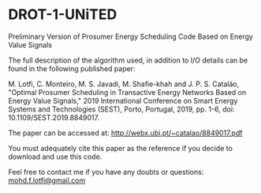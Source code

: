 # DROT-1-UNiTED
Preliminary Version of Prosumer Energy Scheduling Code Based on Energy Value Signals

The full description of the algorithm used, in addition to I/O details can be found in the following published paper:

M. Lotfi, C. Monteiro, M. S. Javadi, M. Shafie-khah and J. P. S. Catalão, "Optimal Prosumer Scheduling in Transactive Energy Networks Based on Energy Value Signals," 2019 International Conference on Smart Energy Systems and Technologies (SEST), Porto, Portugal, 2019, pp. 1-6, doi: 10.1109/SEST.2019.8849017.

The paper can be accessed at: http://webx.ubi.pt/~catalao/8849017.pdf

You must adequately cite this paper as the reference if you decide to download and use this code.

Feel free to contact me if you have any doubts or questions: mohd.f.lotfi@gmail.com


